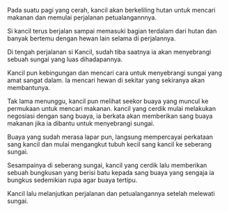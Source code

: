 Pada suatu pagi yang cerah, kancil akan berkeliling hutan untuk mencari makanan dan memulai perjalanan petualangannnya.

Si kancil terus berjalan sampai memasuki bagian terdalam dari hutan dan banyak bertemu dengan hewan lain selama di perjalannya.

Di tengah perjalanan si Kancil, sudah tiba saatnya ia akan menyebrangi sebuah sungai yang luas dihadapannya. 

Kancil pun kebingungan dan mencari cara untuk menyebrangi sungai yang amat sangat dalam. Ia mencari hewan di sekitar yang sekiranya akan membantunya.

Tak lama menunggu, kancil pun melihat seekor buaya yang muncul ke permukaan untuk mencari makanan. kancil yang cerdik mulai melakukan negosiasi dengan sang buaya, ia berkata akan memberikan sang buaya makanan jika ia dibantu untuk menyebrangi sungai.

Buaya yang sudah merasa lapar pun, langsung mempercayai perkataan sang kancil dan mulai mengangkut tubuh kecil sang kancil ke seberang sungai.

Sesampainya di seberang sungai, kancil yang cerdik lalu memberikan sebuah bungkusan yang berisi batu kepada sang buaya yang sengaja ia bungkus sedemikian rupa agar buaya tertipu.

Kancil lalu melanjutkan perjalanan dan petualangannya setelah melewati sungai.